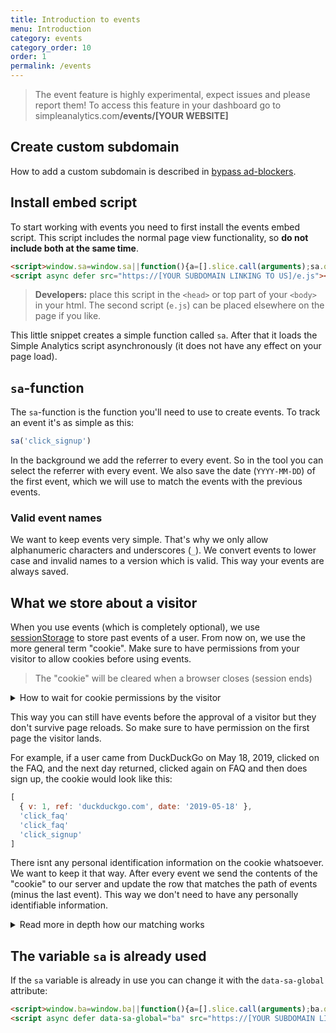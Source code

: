 ```yaml
---
title: Introduction to events
menu: Introduction
category: events
category_order: 10
order: 1
permalink: /events
---
```


<blockquote class="red">
  <p>The event feature is highly experimental, expect issues and please report them! To access this feature in your dashboard go to simpleanalytics.com<b>/events/[YOUR WEBSITE]</b></p>
</blockquote>

## Create custom subdomain

How to add a custom subdomain is described in [bypass ad-blockers](/bypass-ad-blockers).

## Install embed script

To start working with events you need to first install the events embed script. This script includes the normal page view functionality, so **do not include both at the same time**.

```html
<script>window.sa=window.sa||function(){a=[].slice.call(arguments);sa.q?sa.q.push(a):sa.q=[a]};</script>
<script async defer src="https://[YOUR SUBDOMAIN LINKING TO US]/e.js"></script>
```

> **Developers:** place this script in the `<head>` or top part of your `<body>` in your html. The second script (`e.js`) can be placed elsewhere on the page if you like.

This little snippet creates a simple function called `sa`. After that it loads the Simple Analytics script asynchronously (it does not have any effect on your page load).

## `sa`-function

The `sa`-function is the function you'll need to use to create events. To track an event it's as simple as this:

```js
sa('click_signup')
```

In the background we add the referrer to every event. So in the tool you can select the referrer with every event. We also save the date (`YYYY-MM-DD`) of the first event, which we will use to match the events with the previous events.

### Valid event names

We want to keep events very simple. That's why we only allow alphanumeric characters and underscores (`_`). We convert events to lower case and invalid names to a version which is valid. This way your events are always saved.

## What we store about a visitor

When you use events (which is completely optional), we use [sessionStorage](https://en.wikipedia.org/wiki/Web_storage) to store past events of a user. From now on, we use the more general term "cookie". Make sure to have permissions from your visitor to allow cookies before using events.

> The "cookie" will be cleared when a browser closes (session ends)

<details>
  <summary>How to wait for cookie permissions by the visitor</summary>

  <div markdown="1">
If you're using a cookie permission (which you are required to do in the EU), you can tell us not to set a "cookie" until you have permission.

Here is an example code:

```html
<script>window.sa=window.sa||function(){a=[].slice.call(arguments);sa.q?sa.q.push(a):sa.q=[a]};</script>
<script async defer src="https://[YOUR SUBDOMAIN LINKING TO US]/e.js"></script>
<script>
  // Cookie is not yet set
  sa('sa_cookie', false)

  // Events happen (they are sent to Simple Analytics)
  sa('signup')

  // User approves cookie (Simple Analytics will set a cookie)
  sa('sa_cookie', true)
</script>
```
  </div>
</details>

This way you can still have events before the approval of a visitor but they don't survive page reloads. So make sure to have permission on the first page the visitor lands.

For example, if a user came from DuckDuckGo on May 18, 2019, clicked on the FAQ, and the next day returned, clicked again on FAQ and then does sign up, the cookie would look like this:

```js
[
  { v: 1, ref: 'duckduckgo.com', date: '2019-05-18' },
  'click_faq'
  'click_faq'
  'click_signup'
]
```

There isnt any personal identification information on the cookie whatsoever. We want to keep it that way. After every event we send the contents of the "cookie" to our server and update the row that matches the path of events (minus the last event). This way we don't need to have any personally identifiable information.

<details markdown="1">
<summary>Read more in depth how our matching works</summary>
<div markdown="1">
We will add more information here.
</div>
</details>

## The variable `sa` is already used

If the `sa` variable is already in use you can change it with the `data-sa-global` attribute:

```html
<script>window.ba=window.ba||function(){a=[].slice.call(arguments);ba.q?ba.q.push(a):ba.q=[a]};</script>
<script async defer data-sa-global="ba" src="https://[YOUR SUBDOMAIN LINKING TO US]/e.js"></script>
```
